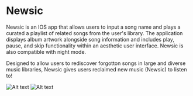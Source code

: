 # Newsic
Newsic is an IOS app that allows users to input a song name and plays a curated a playlist of related songs from the user's library. The application displays album artwork alongside song information and includes play, pause, and skip functionality within an aesthetic user interface. Newsic is also compatible with night mode.


Designed to allow users to rediscover forgotton songs in large and diverse music libraries, Newsic gives users reclaimed new music (Newsic) to listen to!

![Alt text](/relative/path/to/Screenshots/lightMode2.png?raw=true "Light Mode")
![Alt text](/relative/path/to/darkMode1.png?raw=true "Dark Mode")
